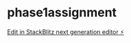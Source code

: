 # phase1assignment

[Edit in StackBlitz next generation editor ⚡️](https://stackblitz.com/~/github.com/tima33/phase1assignment)